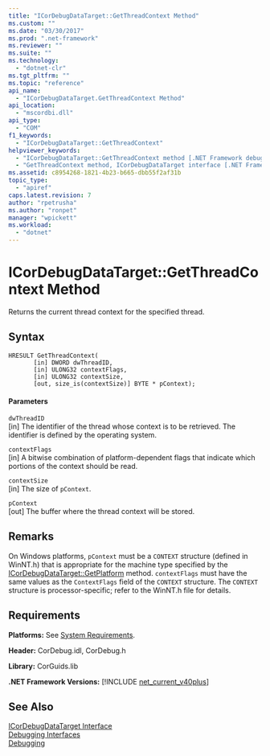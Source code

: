 ```yaml
---
title: "ICorDebugDataTarget::GetThreadContext Method"
ms.custom: ""
ms.date: "03/30/2017"
ms.prod: ".net-framework"
ms.reviewer: ""
ms.suite: ""
ms.technology: 
  - "dotnet-clr"
ms.tgt_pltfrm: ""
ms.topic: "reference"
api_name: 
  - "ICorDebugDataTarget.GetThreadContext Method"
api_location: 
  - "mscordbi.dll"
api_type: 
  - "COM"
f1_keywords: 
  - "ICorDebugDataTarget::GetThreadContext"
helpviewer_keywords: 
  - "ICorDebugDataTarget::GetThreadContext method [.NET Framework debugging]"
  - "GetThreadContext method, ICorDebugDataTarget interface [.NET Framework debugging]"
ms.assetid: c8954268-1821-4b23-b665-dbb55f2af31b
topic_type: 
  - "apiref"
caps.latest.revision: 7
author: "rpetrusha"
ms.author: "ronpet"
manager: "wpickett"
ms.workload: 
  - "dotnet"
---
```

# ICorDebugDataTarget::GetThreadContext Method
Returns the current thread context for the specified thread.  
  
## Syntax  
  
```  
HRESULT GetThreadContext(  
       [in] DWORD dwThreadID,  
       [in] ULONG32 contextFlags,  
       [in] ULONG32 contextSize,  
       [out, size_is(contextSize)] BYTE * pContext);  
```  
  
#### Parameters  
 `dwThreadID`  
 [in] The identifier of the thread whose context is to be retrieved. The identifier is defined by the operating system.  
  
 `contextFlags`  
 [in] A bitwise combination of platform-dependent flags that indicate which portions of the context should be read.  
  
 `contextSize`  
 [in] The size of `pContext`.  
  
 `pContext`  
 [out] The buffer where the thread context will be stored.  
  
## Remarks  
 On Windows platforms, `pContext` must be a `CONTEXT` structure (defined in WinNT.h) that is appropriate for the machine type specified by the [ICorDebugDataTarget::GetPlatform](../../../../docs/framework/unmanaged-api/debugging/icordebugdatatarget-getplatform-method.md) method. `contextFlags` must have the same values as the `ContextFlags` field of the `CONTEXT` structure. The `CONTEXT` structure is processor-specific; refer to the WinNT.h file for details.  
  
## Requirements  
 **Platforms:** See [System Requirements](../../../../docs/framework/get-started/system-requirements.md).  
  
 **Header:** CorDebug.idl, CorDebug.h  
  
 **Library:** CorGuids.lib  
  
 **.NET Framework Versions:** [!INCLUDE [net_current_v40plus](../../../../includes/net-current-v40plus-md.md)]  
  
## See Also  
 [ICorDebugDataTarget Interface](../../../../docs/framework/unmanaged-api/debugging/icordebugdatatarget-interface.md)  
 [Debugging Interfaces](../../../../docs/framework/unmanaged-api/debugging/debugging-interfaces.md)  
 [Debugging](../../../../docs/framework/unmanaged-api/debugging/index.md)
